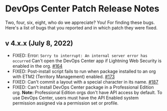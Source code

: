 # DevOps Center Patch Release Notes

Two, four, six, eight, who do we appreciate? You! For finding these bugs. Here's a list of bugs that you reported and in which patch they were fixed.

## v 4.x.x (July 8, 2022)

* FIXED: Error: `Sorry to interrupt: An internal server error has occurred` Can't open the DevOps Center app if Lightning Web Security is enabled in the org. [#164](https://github.com/forcedotcom/devops-center-feedback/issues/164)
* FIXED: Post-install script fails to run when package installed to an org with ETM2 (Territory Management) enabled. [#173](https://github.com/forcedotcom/devops-center-feedback/issues/173)
* FIXED: Can't commit a layout with a special character in its name. [#187](https://github.com/forcedotcom/devops-center-feedback/issues/187)
* FIXED: Can't install DevOps Center package in a Professional Edition org. **Note:** Professional Edition orgs don't have API access by default. To use DevOps Center, users must have the API Enabled system permission assigned via a permission set or profile.
